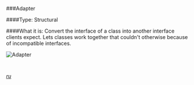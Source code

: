 ###Adapter

####Type: Structural

####What it is:
Convert the interface of a class into another interface clients expect. Lets classes work together that couldn't otherwise because of incompatible interfaces.

![Adapter]

```php



```
_[ru][Ru Adapter]_

[Adapter]: https://github.com/olegre/DesignPatterns/blob/master/~images/Adapter.png
[Ru Adapter]: https://github.com/olegre/DesignPatterns/blob/master/~images/ru/Adapter.png
